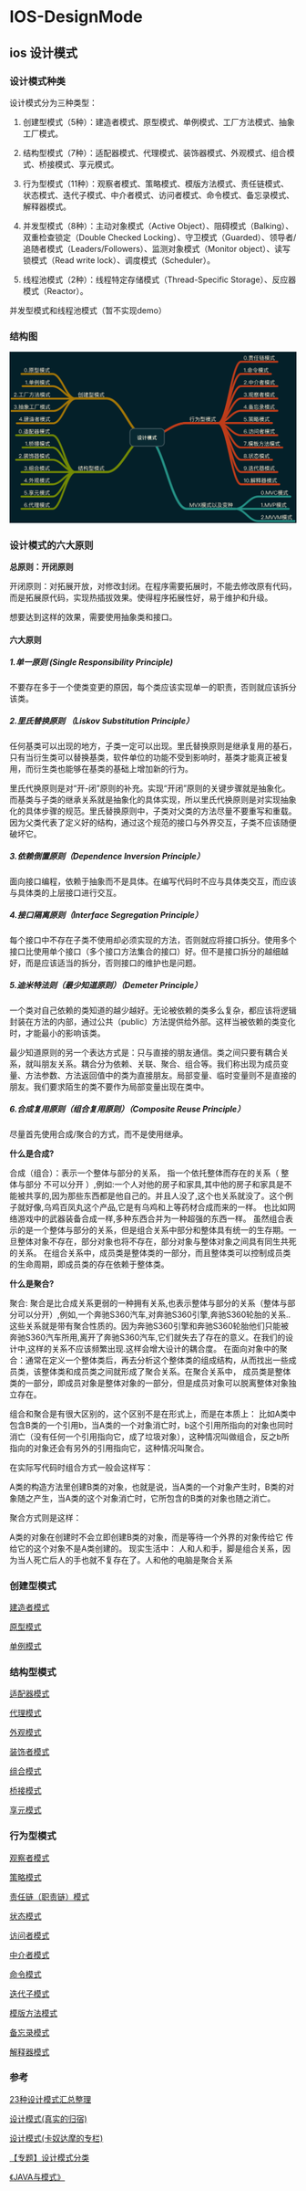 # IOS-DesignMode

## ios 设计模式

### 设计模式种类
设计模式分为三种类型：

1. 创建型模式（5种）：建造者模式、原型模式、单例模式、工厂方法模式、抽象工厂模式。

2. 结构型模式（7种）：适配器模式、代理模式、装饰器模式、外观模式、组合模式、桥接模式、享元模式。

3. 行为型模式（11种）：观察者模式、策略模式、模版方法模式、责任链模式、状态模式、迭代子模式、中介者模式、访问者模式、命令模式、备忘录模式、解释器模式。

4. 并发型模式（8种）：主动对象模式（Active Object）、阻碍模式（Balking）、双重检查锁定（Double Checked Locking）、守卫模式（Guarded）、领导者/追随者模式（Leaders/Followers）、监测对象模式（Monitor object）、读写锁模式（Read write lock）、调度模式（Scheduler）。

5. 线程池模式（2种）：线程特定存储模式（Thread-Specific Storage）、反应器模式（Reactor）。

并发型模式和线程池模式（暂不实现demo）

### 结构图
![设计模式](./Resource/designMode.png)

### 设计模式的六大原则
**总原则：开闭原则**

开闭原则：对拓展开放，对修改封闭。在程序需要拓展时，不能去修改原有代码，而是拓展原代码，实现热插拔效果。使得程序拓展性好，易于维护和升级。

想要达到这样的效果，需要使用抽象类和接口。

#### 六大原则
##### 1.单一原则 (Single Responsibility Principle)
不要存在多于一个使类变更的原因，每个类应该实现单一的职责，否则就应该拆分该类。

##### 2.里氏替换原则 （Liskov Substitution Principle）
任何基类可以出现的地方，子类一定可以出现。里氏替换原则是继承复用的基石，只有当衍生类可以替换基类，软件单位的功能不受到影响时，基类才能真正被复用，而衍生类也能够在基类的基础上增加新的行为。

里氏代换原则是对“开-闭”原则的补充。实现“开闭”原则的关键步骤就是抽象化。而基类与子类的继承关系就是抽象化的具体实现，所以里氏代换原则是对实现抽象化的具体步骤的规范。里氏替换原则中，子类对父类的方法尽量不要重写和重载。因为父类代表了定义好的结构，通过这个规范的接口与外界交互，子类不应该随便破坏它。

##### 3.依赖倒置原则（Dependence Inversion Principle）
面向接口编程，依赖于抽象而不是具体。在编写代码时不应与具体类交互，而应该与具体类的上层接口进行交互。

##### 4.接口隔离原则（Interface Segregation Principle）
每个接口中不存在子类不使用却必须实现的方法，否则就应将接口拆分。使用多个接口比使用单个接口（多个接口方法集合的接口）好。但不是接口拆分的越细越好，而是应该适当的拆分，否则接口的维护也是问题。

##### 5.迪米特法则（最少知道原则）（Demeter Principle）
一个类对自己依赖的类知道的越少越好。无论被依赖的类多么复杂，都应该将逻辑封装在方法的内部，通过公共（public）方法提供给外部。这样当被依赖的类变化时，才能最小的影响该类。

最少知道原则的另一个表达方式是：只与直接的朋友通信。类之间只要有耦合关系，就叫朋友关系。耦合分为依赖、关联、聚合、组合等。我们称出现为成员变量、方法参数、方法返回值中的类为直接朋友。局部变量、临时变量则不是直接的朋友。我们要求陌生的类不要作为局部变量出现在类中。

##### 6.合成复用原则（组合复用原则）（Composite Reuse Principle）
尽量首先使用合成/聚合的方式，而不是使用继承。

**什么是合成?**

合成（组合）：表示一个整体与部分的关系， 指一个依托整体而存在的关系（ 整体与部分 不可以分开 ）,例如:一个人对他的房子和家具,其中他的房子和家具是不能被共享的,因为那些东西都是他自己的。并且人没了,这个也关系就没了。这个例子就好像,乌鸡百凤丸这个产品,它是有乌鸡和上等药材合成而来的一样。 也比如网络游戏中的武器装备合成一样,多种东西合并为一种超强的东西一样。 虽然组合表示的是一个整体与部分的关系，但是组合关系中部分和整体具有统一的生存期。一旦整体对象不存在，部分对象也将不存在，部分对象与整体对象之间具有同生共死的关系。 在组合关系中，成员类是整体类的一部分，而且整体类可以控制成员类的生命周期，即成员类的存在依赖于整体类。

**什么是聚合?**

聚合: 聚合是比合成关系更弱的一种拥有关系,也表示整体与部分的关系（整体与部分可以分开）,例如,一个奔驰S360汽车,对奔驰S360引擎,奔驰S360轮胎的关系..这些关系就是带有聚合性质的。因为奔驰S360引擎和奔驰S360轮胎他们只能被奔驰S360汽车所用,离开了奔驰S360汽车,它们就失去了存在的意义。在我们的设计中,这样的关系不应该频繁出现.这样会增大设计的耦合度。 在面向对象中的聚合：通常在定义一个整体类后，再去分析这个整体类的组成结构，从而找出一些成员类，该整体类和成员类之间就形成了聚合关系。在聚合关系中， 成员类是整体类的一部分，即成员对象是整体对象的一部分，但是成员对象可以脱离整体对象独立存在。

组合和聚合是有很大区别的，这个区别不是在形式上，而是在本质上：
比如A类中包含B类的一个引用b，当A类的一个对象消亡时，b这个引用所指向的对象也同时消亡（没有任何一个引用指向它，成了垃圾对象），这种情况叫做组合，反之b所指向的对象还会有另外的引用指向它，这种情况叫聚合。

在实际写代码时组合方式一般会这样写：

A类的构造方法里创建B类的对象，也就是说，当A类的一个对象产生时，B类的对象随之产生，当A类的这个对象消亡时，它所包含的B类的对象也随之消亡。

聚合方式则是这样：

A类的对象在创建时不会立即创建B类的对象，而是等待一个外界的对象传给它
传给它的这个对象不是A类创建的。
现实生活中：
人和人和手，脚是组合关系，因为当人死亡后人的手也就不复存在了。人和他的电脑是聚合关系

### 创建型模式

[建造者模式](https://github.com/detector-m/IOS-DesignMode/blob/master/IOS_DesignMode_Demo/IOS_DesignMode_Demo/IOS_BuilderMode/IOS_BuilderMode_Readme.md)

[原型模式](https://github.com/detector-m/IOS-DesignMode/blob/master/IOS_DesignMode_Demo/IOS_DesignMode_Demo/IOS_PrototypeMode/IOS_PrototypeMode_README.md)

[单例模式](https://github.com/detector-m/IOS-DesignMode/blob/master/IOS_DesignMode_Demo/IOS_DesignMode_Demo/IOS_%20SingletonMode/IOS_SingletonMode_README.md)

### 结构型模式

[适配器模式](https://github.com/detector-m/IOS-DesignMode/blob/master/IOS_DesignMode_Demo/IOS_DesignMode_Demo/IOS_AdapterMode/IOS_AdapterMode_README.md)

[代理模式](https://github.com/detector-m/IOS-DesignMode/blob/master/IOS_DesignMode_Demo/IOS_DesignMode_Demo/IOS_ProxyMode/IOS_ProxyMode_READMD.md)

[外观模式](https://github.com/detector-m/IOS-DesignMode/blob/master/IOS_DesignMode_Demo/IOS_DesignMode_Demo/IOS_FacadeMode/IOA_FacadeMode_README.md)

[装饰者模式](https://github.com/detector-m/IOS-DesignMode/blob/master/IOS_DesignMode_Demo/IOS_DesignMode_Demo/IOS_DecoratorMode/IOS_DecoratorMode_README.md)

[组合模式](https://github.com/detector-m/IOS-DesignMode/blob/master/IOS_DesignMode_Demo/IOS_DesignMode_Demo/IOS_CompositeMode/IOS_CompositeMode_README.md)

[桥接模式](https://github.com/detector-m/IOS-DesignMode/blob/master/IOS_DesignMode_Demo/IOS_DesignMode_Demo/IOS_BridgeMode/IOS_BridgeMode_README.md)

[享元模式](https://github.com/detector-m/IOS-DesignMode/blob/master/IOS_DesignMode_Demo/IOS_DesignMode_Demo/IOS_FlyweightMode/IOS_FlyweightMode_README.md)

### 行为型模式

[观察者模式](https://github.com/detector-m/IOS-DesignMode/blob/master/IOS_DesignMode_Demo/IOS_DesignMode_Demo/IOS_ObserverMode/IOS_ObserverMode_README.md)

[策略模式](https://github.com/detector-m/IOS-DesignMode/blob/master/IOS_DesignMode_Demo/IOS_DesignMode_Demo/IOS_StrategeyMode/IOS_StrategeyMode_README.md)

[责任链（职责链）模式](https://github.com/detector-m/IOS-DesignMode/blob/master/IOS_DesignMode_Demo/IOS_DesignMode_Demo/IOS_ChainOfResponsibilityMode/IOS_ChainOfResponsibilityMode_README.md)

[状态模式](https://github.com/detector-m/IOS-DesignMode/blob/master/IOS_DesignMode_Demo/IOS_DesignMode_Demo/IOS_StateMode/IOS_StateMode_README.md)

[访问者模式](https://github.com/detector-m/IOS-DesignMode/blob/master/IOS_DesignMode_Demo/IOS_DesignMode_Demo/IOS_VisitorMode/IOS_VisitorMode_README.md)

[中介者模式](https://github.com/detector-m/IOS-DesignMode/blob/master/IOS_DesignMode_Demo/IOS_DesignMode_Demo/IOS_MediatorMode/IOA_MediatorMode_README.md)

[命令模式](https://github.com/detector-m/IOS-DesignMode/blob/master/IOS_DesignMode_Demo/IOS_DesignMode_Demo/IOS_CommandMode/IOS_CommandMode_README.md)

[迭代子模式](https://github.com/detector-m/IOS-DesignMode/blob/master/IOS_DesignMode_Demo/IOS_DesignMode_Demo/IOS_IteratorMode/IOS_IteratorMode_README.md)

[模版方法模式](https://github.com/detector-m/IOS-DesignMode/blob/master/IOS_DesignMode_Demo/IOS_DesignMode_Demo/IOS_TemplateMethodMode/IOS_TemplateMethodMode_README.md)

[备忘录模式](https://github.com/detector-m/IOS-DesignMode/blob/master/IOS_DesignMode_Demo/IOS_DesignMode_Demo/IOS_MementoMode/IOS_MementoMode_README.md)

[解释器模式](https://github.com/detector-m/IOS-DesignMode/blob/master/IOS_DesignMode_Demo/IOS_DesignMode_Demo/IOS_InterpreterMode/IOS_InterpreterMode_README.md)

### 参考
[23种设计模式汇总整理](https://blog.csdn.net/jason0539/article/details/44956775)

[设计模式(真实的归宿)](https://blog.csdn.net/hguisu/article/category/1133340)

[设计模式(卡奴达摩的专栏)](https://blog.csdn.net/column/details/pattern.html)

[【专题】设计模式分类](https://www.cnblogs.com/qlee/archive/2011/04/19/2020510.html)

[《JAVA与模式》](http://www.cnblogs.com/java-my-life/)
